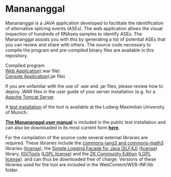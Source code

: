 # Manananggal

Manananggal is a JAVA application developed to facilitate the identification of alternative splicing events (ASEs). The web application allows the visual inspection of hundreds of RNAseq samples to identify ASEs. The Manananggal assists you with this by generating a list of potential ASEs that you can review and share with others.
The source code necessary to compile the program and pre-compiled binary files are available in this repository.

Compiled program<br>
<a href=https://github.com/barannm/Manananggal/tree/master/war_files>Web Application</a>(.war file)<br>
<a href=https://github.com/barannm/Manananggal/tree/master/jar_files>Console Application</a>(.jar file)

If you are unfamilar with the use of .war and .jar files, please review how to deploy .WAR files in the user guide of your server installation (e.g. for a <a href=https://tomcat.apache.org/tomcat-6.0-doc/deployer-howto.html>Apache Tomcat Server</a>.

A <a href=https://services.bio.ifi.lmu.de/manananggal>test installation</a> of the tool is available at the Ludwig Maximilian University of Munich.

<b><a href=https://services.bio.ifi.lmu.de/manananggal/Manual/index.html>The Manananggal user manual</a></b> is included in the public test installation and can also be downloaded in its most current form <b><a href=https://github.com/barannm/Manananggal/tree/master/WebContent/Manual>here</a></b>.

For the compilation of the source code several external libraries are required. These libraries include the <a href=https://commons.apache.org/>commons-lang3 and commons-math3</a> libraries (<a href=http://commons.apache.org/proper/commons-daemon/license.html>license</a>), the <a href=http://www.slf4j.org/>Simple Logging Facade for Java (SLF4J)</a> (<a href=http://www.slf4j.org/license.html>license</a>) library, <a href=https://www.broadinstitute.org/igv/igvtools>IGVTools</a> (<a href=https://opensource.org/licenses/lgpl-2.1.php>LGPL license</a>) and the <a href=https://www.zkoss.org/>ZK Community Edition</a> (<a href=https://opensource.org/licenses/lgpl-2.1.php>LGPL license</a>). and can thus be downloaded free of charge. Versions of these libraries used for the tool are included in the WebContent/WEB-INF/lib folder.
